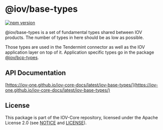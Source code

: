 # @iov/base-types

[![npm version](https://img.shields.io/npm/v/@iov/base-types.svg)](https://www.npmjs.com/package/@iov/base-types)

@iov/base-types is a set of fundamental types shared between IOV products. The number of
types in here should be as low as possible.

Those types are used in the Tendermint connector as well as the IOV application layer on top of it.
Application specific types go in the package
[@iov/bcp-types](https://github.com/iov-one/iov-core/tree/master/packages/iov-bcp-types).

## API Documentation

[https://iov-one.github.io/iov-core-docs/latest/iov-base-types/](https://iov-one.github.io/iov-core-docs/latest/iov-base-types/)

## License

This package is part of the IOV-Core repository, licensed under the Apache License 2.0
(see [NOTICE](https://github.com/iov-one/iov-core/blob/master/NOTICE) and [LICENSE](https://github.com/iov-one/iov-core/blob/master/LICENSE)).
